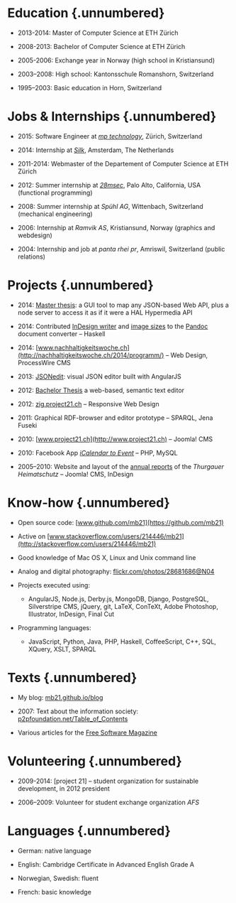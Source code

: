 # Education {.unnumbered}

- 2013-2014: Master of Computer Science at ETH Zürich

- 2008-2013: Bachelor of Computer Science at ETH Zürich

- 2005-2006: Exchange year in Norway (high school in Kristiansund)

- 2003–2008: High school: Kantonsschule Romanshorn, Switzerland

- 1995–2003: Basic education in Horn, Switzerland


# Jobs & Internships {.unnumbered}

- 2015: Software Engineer at _[mp technology](http://www.mptechnology.ch/)_, Zürich, Switzerland

- 2014: Internship at _[Silk](http://www.silk.co)_, Amsterdam, The Netherlands

- 2011-2014: Webmaster of the Departement of Computer Science at ETH Zürich

- 2012: Summer internship at *[28msec](http://www.28.io)*, Palo Alto, California, USA (functional programming)

- 2008: Summer internship at *Spühl AG*, Wittenbach, Switzerland (mechanical engineering)

- 2006: Internship at *Ramvik AS*, Kristiansund, Norway (graphics and webdesign)

- 2004: Internship and job at *panta rhei pr*, Amriswil, Switzerland (public relations)


# Projects {.unnumbered}

- 2014: [Master thesis](https://github.com/mb21/api-explorer): a GUI tool to map any JSON-based Web API, plus a node server to access it as if it were a HAL Hypermedia API

- 2014: Contributed [InDesign writer](https://github.com/jgm/pandoc/blob/master/src/Text/Pandoc/Writers/ICML.hs) and [image sizes](https://github.com/mb21/pandoc/commit/de1247e79852aa3eda242e1ecdadbb49cdb4d584) to the [Pandoc](http://johnmacfarlane.net/pandoc/) document converter – Haskell

- 2014: [www.nachhaltigkeitswoche.ch](http://nachhaltigkeitswoche.ch/2014/programm/) – Web Design, ProcessWire CMS

- 2013: [JSONedit](http://mb21.github.io/JSONedit/): visual JSON editor built with AngularJS

- 2012: [Bachelor Thesis](http://n.ethz.ch/student/biegm/bachelor-thesis.pdf) a web-based, semantic text editor

- 2012: [zig.project21.ch](http://zig.project21.ch/) – Responsive Web Design

- 2011: Graphical RDF-browser and editor prototype – SPARQL, Jena Fuseki

- 2010: [www.project21.ch](http://www.project21.ch) – Joomla! CMS

- 2010: Facebook App *[iCalendar to Event](https://github.com/mb21/iCalendar-to-Facebook-Event)* – PHP, MySQL

- 2005–2010: Website and layout of the [annual reports](http://www.heimatschutz.ch/thurgau/jcms1.0/index.php?option=com_content&task=view&id=26&Itemid=42) of the *Thurgauer Heimatschutz* – Joomla! CMS, InDesign

# Know-how {.unnumbered}

- Open source code: [www.github.com/mb21](https://github.com/mb21)

- Active on [www.stackoverflow.com/users/214446/mb21](http://stackoverflow.com/users/214446/mb21)

- Good knowledge of Mac OS X, Linux and Unix command line

- Analog and digital photography: [flickr.com/photos/28681686@N04](http://www.flickr.com/photos/28681686@N04)

- Projects executed using:
    - AngularJS, Node.js, Derby.js, MongoDB, Django, PostgreSQL, Silverstripe CMS, jQuery, git, LaTeX, ConTeXt, Adobe Photoshop, Illustrator, InDesign, Final Cut

- Programming languages:
    - JavaScript, Python, Java, PHP, Haskell, CoffeeScript, C++, SQL, XQuery, XSLT, SPARQL


# Texts {.unnumbered}

- My blog: [mb21.github.io/blog](https://mb21.github.io/blog/)

- 2007: Text about the information society: [p2pfoundation.net/Table_of_Contents](http://p2pfoundation.net/Table_of_Contents_(Overview))

- Various articles for the [Free Software Magazine](http://www.freesoftwaremagazine.com/articles_by/6542)


# Volunteering {.unnumbered}

- 2009-2014: [project 21] – student organization for sustainable development, in 2012 president

- 2006–2009: Volunteer for student exchange organization *AFS*


# Languages {.unnumbered}

- German: native language

- English: Cambridge Certificate in Advanced English Grade A

- Norwegian, Swedish: fluent

- French: basic knowledge
